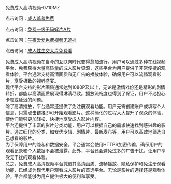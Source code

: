 免费成人高清视频-0710MZ

点击访问：<a href="https://heiliaoxqkkct.pages.dev">成人羞羞免费</a>

点击访问：<a href="https://heiliaoow5kzm.pages.dev">免费一级无码婬片A片</a>

点击访问：<a href="https://heiliao2dmwwy.pages.dev">午夜爱爱免费视频无遮挡</a>

点击访问：<a href="https://heiliaoxwd5i8.pages.dev">成人性生交大片免费看</a>

免费成人高清视频在当今的互联网时代变得愈加流行。用户可以通过多种在线视频平台，免费获得大量高质量的成人影片资源，这些平台为用户提供了非常便捷的观看体验。平台通常支持高清画质和无广告的播放体验，确保用户可以流畅观看影片，享受极致的视听盛宴。  
现代平台支持的影片画质通常达到1080P及以上，无论是激情戏份还是精彩的剧情转折，都能以高清画质展现得淋漓尽致。播放流畅度也得到了保证，用户不必担心卡顿或延迟的问题。  
除了高清播放，平台通常还提供了免注册观看功能。用户无需创建账户或填写个人信息，只需点击链接即可开始观看影片。这种简化的过程大大提升了观众的体验，使他们能够更加轻松、快捷地享受成人影片内容。  
平台还提供了丰富的影片分类功能，用户可以根据自己的需求快速找到感兴趣的影片。通过细化的分类，如女优专辑、剧情片、最新发布等，用户可以高效地筛选自己想看的影片。  
为了保障用户的隐私和数据安全，平台通常会使用HTTPS加密传输，确保用户的观看记录和个人数据不会被泄露。此外，平台还会避免过多的广告干扰，让用户享受无干扰的观看体验。  
总之，免费成人高清视频平台凭借其高清画质、流畅播放、隐私保护和免注册观看功能，已经成为现代用户观看成人影片的首选平台。无论是影片的选择还是观看体验，平台都能够为用户提供极大的便利和享受。

<span style="display:none;">[Canonical link]( )</span>
